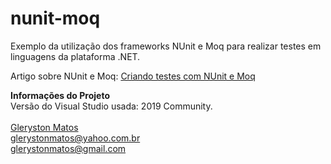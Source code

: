 # nunit-moq
Exemplo da utilização dos frameworks NUnit e Moq para realizar testes em linguagens da plataforma .NET.

Artigo sobre NUnit e Moq: <a href='https://glerystonmatos.medium.com/criando-testes-com-nunit-e-moq-5a322bcfd415'>Criando testes com NUnit e Moq</a>

<b>Informações do Projeto</b>
<br/>
Versão do Visual Studio usada: 2019 Community.<br/>
<br/>
<a href="https://www.linkedin.com/in/glerystonmatos/" target="_blank">Gleryston Matos</a><br/>
glerystonmatos@yahoo.com.br<br/>
glerystonmatos@gmail.com<br/>